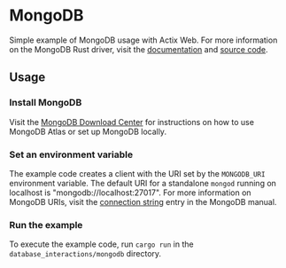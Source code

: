 # MongoDB

Simple example of MongoDB usage with Actix Web. For more information on the MongoDB Rust driver,
visit the [documentation](https://docs.rs/mongodb/2.0.0/mongodb/index.html) and
[source code](https://github.com/mongodb/mongo-rust-driver).

## Usage

### Install MongoDB

Visit the [MongoDB Download Center](https://www.mongodb.com/try) for instructions on how to use
MongoDB Atlas or set up MongoDB locally.

### Set an environment variable

The example code creates a client with the URI set by the `MONGODB_URI` environment variable. The
default URI for a standalone `mongod` running on localhost is "mongodb://localhost:27017". For more
information on MongoDB URIs, visit the
[connection string](https://docs.mongodb.com/manual/reference/connection-string/) entry in the
MongoDB manual.

### Run the example

To execute the example code, run `cargo run` in the `database_interactions/mongodb` directory.
